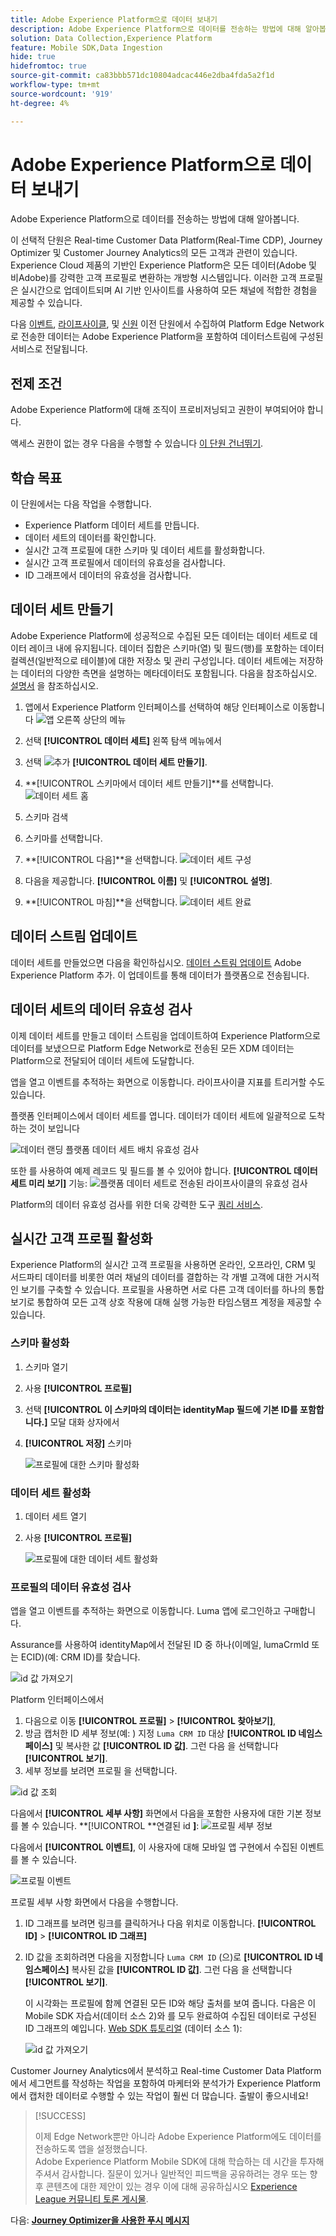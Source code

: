 ```yaml
---
title: Adobe Experience Platform으로 데이터 보내기
description: Adobe Experience Platform으로 데이터를 전송하는 방법에 대해 알아봅니다.
solution: Data Collection,Experience Platform
feature: Mobile SDK,Data Ingestion
hide: true
hidefromtoc: true
source-git-commit: ca83bbb571dc10804adcac446e2dba4fda5a2f1d
workflow-type: tm+mt
source-wordcount: '919'
ht-degree: 4%

---
```


# Adobe Experience Platform으로 데이터 보내기

Adobe Experience Platform으로 데이터를 전송하는 방법에 대해 알아봅니다.

이 선택적 단원은 Real-time Customer Data Platform(Real-Time CDP), Journey Optimizer 및 Customer Journey Analytics의 모든 고객과 관련이 있습니다. Experience Cloud 제품의 기반인 Experience Platform은 모든 데이터(Adobe 및 비Adobe)를 강력한 고객 프로필로 변환하는 개방형 시스템입니다. 이러한 고객 프로필은 실시간으로 업데이트되며 AI 기반 인사이트를 사용하여 모든 채널에 적합한 경험을 제공할 수 있습니다.

다음 [이벤트](events.md), [라이프사이클](lifecycle-data.md), 및 [신원](identity.md) 이전 단원에서 수집하여 Platform Edge Network로 전송한 데이터는 Adobe Experience Platform을 포함하여 데이터스트림에 구성된 서비스로 전달됩니다.


## 전제 조건

Adobe Experience Platform에 대해 조직이 프로비저닝되고 권한이 부여되어야 합니다.

액세스 권한이 없는 경우 다음을 수행할 수 있습니다 [이 단원 건너뛰기](install-sdks.md).

## 학습 목표

이 단원에서는 다음 작업을 수행합니다.

* Experience Platform 데이터 세트를 만듭니다.
* 데이터 세트의 데이터를 확인합니다.
* 실시간 고객 프로필에 대한 스키마 및 데이터 세트를 활성화합니다.
* 실시간 고객 프로필에서 데이터의 유효성을 검사합니다.
* ID 그래프에서 데이터의 유효성을 검사합니다.


## 데이터 세트 만들기

Adobe Experience Platform에 성공적으로 수집된 모든 데이터는 데이터 세트로 데이터 레이크 내에 유지됩니다. 데이터 집합은 스키마(열) 및 필드(행)를 포함하는 데이터 컬렉션(일반적으로 테이블)에 대한 저장소 및 관리 구성입니다. 데이터 세트에는 저장하는 데이터의 다양한 측면을 설명하는 메타데이터도 포함됩니다. 다음을 참조하십시오. [설명서](https://experienceleague.adobe.com/docs/experience-platform/catalog/datasets/overview.html?lang=ko) 을 참조하십시오.

1. 앱에서 Experience Platform 인터페이스를 선택하여 해당 인터페이스로 이동합니다 ![앱](https://spectrum.adobe.com/static/icons/workflow_18/Smock_Apps_18_N.svg) 오른쪽 상단의 메뉴


1. 선택 **[!UICONTROL 데이터 세트]** 왼쪽 탐색 메뉴에서

1. 선택 ![추가](https://spectrum.adobe.com/static/icons/workflow_18/Smock_AddCircle_18_N.svg) **[!UICONTROL 데이터 세트 만들기]**.

1. **[!UICONTROL 스키마에서 데이터 세트 만들기]**를 선택합니다.
   ![데이터 세트 홈](assets/dataset-create.png)

1. 스키마 검색

1. 스키마를 선택합니다.

1. **[!UICONTROL 다음]**을 선택합니다.
   ![데이터 세트 구성](assets/dataset-configure.png)

1. 다음을 제공합니다. **[!UICONTROL 이름]** 및 **[!UICONTROL 설명]**.

1. **[!UICONTROL 마침]**을 선택합니다.
   ![데이터 세트 완료](assets/dataset-finish.png)

## 데이터 스트림 업데이트

데이터 세트를 만들었으면 다음을 확인하십시오. [데이터 스트림 업데이트](create-datastream.md) Adobe Experience Platform 추가. 이 업데이트를 통해 데이터가 플랫폼으로 전송됩니다.

## 데이터 세트의 데이터 유효성 검사

이제 데이터 세트를 만들고 데이터 스트림을 업데이트하여 Experience Platform으로 데이터를 보냈으므로 Platform Edge Network로 전송된 모든 XDM 데이터는 Platform으로 전달되어 데이터 세트에 도달합니다.

앱을 열고 이벤트를 추적하는 화면으로 이동합니다. 라이프사이클 지표를 트리거할 수도 있습니다.

플랫폼 인터페이스에서 데이터 세트를 엽니다. 데이터가 데이터 세트에 일괄적으로 도착하는 것이 보입니다

![데이터 랜딩 플랫폼 데이터 세트 배치 유효성 검사](assets/platform-dataset-batches.png)

또한 를 사용하여 예제 레코드 및 필드를 볼 수 있어야 합니다. **[!UICONTROL 데이터 세트 미리 보기]** 기능:
![플랫폼 데이터 세트로 전송된 라이프사이클의 유효성 검사](assets/lifecycle-platform-dataset.png)

Platform의 데이터 유효성 검사를 위한 더욱 강력한 도구 [쿼리 서비스](https://experienceleague.adobe.com/docs/platform-learn/tutorials/queries/explore-data.html?lang=ko-KR).

## 실시간 고객 프로필 활성화

Experience Platform의 실시간 고객 프로필을 사용하면 온라인, 오프라인, CRM 및 서드파티 데이터를 비롯한 여러 채널의 데이터를 결합하는 각 개별 고객에 대한 거시적인 보기를 구축할 수 있습니다. 프로필을 사용하면 서로 다른 고객 데이터를 하나의 통합 보기로 통합하여 모든 고객 상호 작용에 대해 실행 가능한 타임스탬프 계정을 제공할 수 있습니다.

### 스키마 활성화

1. 스키마 열기
1. 사용 **[!UICONTROL 프로필]**
1. 선택 **[!UICONTROL 이 스키마의 데이터는 identityMap 필드에 기본 ID를 포함합니다.]** 모달 대화 상자에서
1. **[!UICONTROL 저장]** 스키마

   ![프로필에 대한 스키마 활성화](assets/platform-profile-schema.png)

### 데이터 세트 활성화

1. 데이터 세트 열기
1. 사용 **[!UICONTROL 프로필]**

   ![프로필에 대한 데이터 세트 활성화](assets/platform-profile-dataset.png)

### 프로필의 데이터 유효성 검사

앱을 열고 이벤트를 추적하는 화면으로 이동합니다. Luma 앱에 로그인하고 구매합니다.

Assurance를 사용하여 identityMap에서 전달된 ID 중 하나(이메일, lumaCrmId 또는 ECID)(예: CRM ID)를 찾습니다.

![id 값 가져오기](assets/platform-identity.png)

Platform 인터페이스에서

1. 다음으로 이동 **[!UICONTROL 프로필]** > **[!UICONTROL 찾아보기]**,
1. 방금 캡처한 ID 세부 정보(예: ) 지정 `Luma CRM ID` 대상 **[!UICONTROL ID 네임스페이스]** 및 복사한 값 **[!UICONTROL ID 값]**. 그런 다음 을 선택합니다 **[!UICONTROL 보기]**.
1. 세부 정보를 보려면 프로필 을 선택합니다.

![id 값 조회](assets/platform-profile-lookup.png)

다음에서 **[!UICONTROL 세부 사항]** 화면에서 다음을 포함한 사용자에 대한 기본 정보를 볼 수 있습니다. **[!UICONTROL **&#x200B;연결된 id **]**:
![프로필 세부 정보](assets/platform-profile-details.png)

다음에서 **[!UICONTROL 이벤트]**, 이 사용자에 대해 모바일 앱 구현에서 수집된 이벤트를 볼 수 있습니다.

![프로필 이벤트](assets/platform-profile-events.png)


프로필 세부 사항 화면에서 다음을 수행합니다.

1. ID 그래프를 보려면 링크를 클릭하거나 다음 위치로 이동합니다. **[!UICONTROL ID]** > **[!UICONTROL ID 그래프]**
1. ID 값을 조회하려면 다음을 지정합니다 `Luma CRM ID` (으)로 **[!UICONTROL ID 네임스페이스]** 복사된 값을 **[!UICONTROL ID 값]**. 그런 다음 을 선택합니다 **[!UICONTROL 보기]**.

   이 시각화는 프로필에 함께 연결된 모든 ID와 해당 출처를 보여 줍니다. 다음은 이 Mobile SDK 자습서(데이터 소스 2)와 를 모두 완료하여 수집된 데이터로 구성된 ID 그래프의 예입니다. [Web SDK 튜토리얼](https://experienceleague.adobe.com/docs/platform-learn/implement-web-sdk/overview.html?lang=ko-KR) (데이터 소스 1):

   ![id 값 가져오기](assets/platform-profile-identitygraph.png)

Customer Journey Analytics에서 분석하고 Real-time Customer Data Platform에서 세그먼트를 작성하는 작업을 포함하여 마케터와 분석가가 Experience Platform에서 캡처한 데이터로 수행할 수 있는 작업이 훨씬 더 많습니다. 출발이 좋으시네요!


>[!SUCCESS]
>
>이제 Edge Network뿐만 아니라 Adobe Experience Platform에도 데이터를 전송하도록 앱을 설정했습니다.<br>Adobe Experience Platform Mobile SDK에 대해 학습하는 데 시간을 투자해 주셔서 감사합니다. 질문이 있거나 일반적인 피드백을 공유하려는 경우 또는 향후 콘텐츠에 대한 제안이 있는 경우 이에 대해 공유하십시오 [Experience League 커뮤니티 토론 게시물](https://experienceleaguecommunities.adobe.com/t5/adobe-experience-platform-launch/tutorial-discussion-implement-adobe-experience-cloud-in-mobile/td-p/443796).

다음: **[Journey Optimizer을 사용한 푸시 메시지](journey-optimizer-push.md)**
